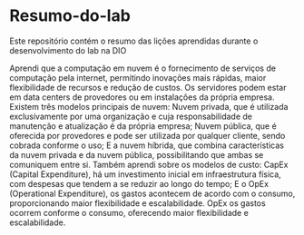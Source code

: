 # Resumo-do-lab
Este repositório contém o resumo das lições aprendidas durante o desenvolvimento do lab na DIO

Aprendi que a computação em nuvem é o fornecimento de serviços de computação pela internet, permitindo inovações mais rápidas, maior flexibilidade de recursos e redução de custos. Os servidores podem estar em data centers de provedores ou em instalações da própria empresa. Existem três modelos principais de nuvem:
Nuvem privada, que é utilizada exclusivamente por uma organização e cuja responsabilidade de manutenção e atualização é da própria empresa;
Nuvem pública, que é oferecida por provedores e pode ser utilizada por qualquer cliente, sendo cobrada conforme o uso;
E a nuvem híbrida, que combina características da nuvem privada e da nuvem pública, possibilitando que ambas se comuniquem entre si.
Também aprendi sobre os modelos de custo:
CapEx (Capital Expenditure), há um investimento inicial em infraestrutura física, com despesas que tendem a se reduzir ao longo do tempo;
E o OpEx (Operational Expenditure), os gastos acontecem de acordo com o consumo, proporcionando maior flexibilidade e escalabilidade.
OpEx os gastos ocorrem conforme o consumo, oferecendo maior flexibilidade e escalabilidade.
